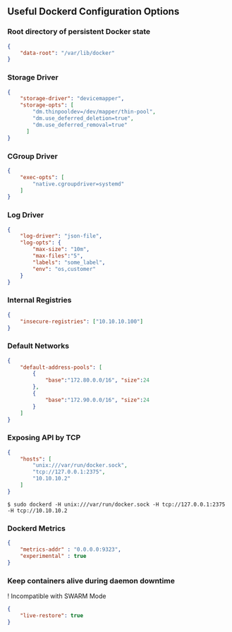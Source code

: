 ## Useful Dockerd Configuration Options

### Root directory of persistent Docker state
```json
{
    "data-root": "/var/lib/docker"
}
```

### Storage Driver
```json
{
    "storage-driver": "devicemapper",
    "storage-opts": [
        "dm.thinpooldev=/dev/mapper/thin-pool",
        "dm.use_deferred_deletion=true",
        "dm.use_deferred_removal=true"
      ]
}
```

### CGroup Driver
```json
{
    "exec-opts": [
        "native.cgroupdriver=systemd"
    ]
}
```

### Log Driver
```json
{
    "log-driver": "json-file",
    "log-opts": {
        "max-size": "10m",
        "max-files":"5",
        "labels": "some_label",
        "env": "os,customer"
    }
}
```

### Internal Registries
```json
{
    "insecure-registries": ["10.10.10.100"]
}
```

### Default Networks
```json
{
    "default-address-pools": [
        {
            "base":"172.80.0.0/16", "size":24
        },
        {
            "base":"172.90.0.0/16", "size":24
        }
    ]
}
```

### Exposing API by TCP
```json
{
    "hosts": [
        "unix:///var/run/docker.sock",
        "tcp://127.0.0.1:2375",
        "10.10.10.2"
    ]
}
```
```
$ sudo dockerd -H unix:///var/run/docker.sock -H tcp://127.0.0.1:2375 -H tcp://10.10.10.2
```


### Dockerd Metrics

```json
{
    "metrics-addr" : "0.0.0.0:9323",
    "experimental" : true
}
```

### Keep containers alive during daemon downtime
! Incompatible with SWARM Mode
```json
{
    "live-restore": true
}
```
